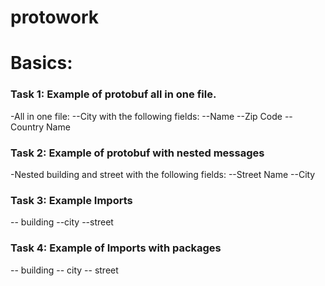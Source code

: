 # protowork

# Basics:
### Task 1: Example of protobuf all in one file.
-All in one file:
--City with the following fields:
--Name
--Zip Code
--Country Name

### Task 2: Example of protobuf with nested messages
-Nested building and street with the following fields:
--Street Name
--City

### Task 3: Example Imports
-- building
--city
--street

### Task 4: Example of Imports with packages
-- building
-- city
-- street
